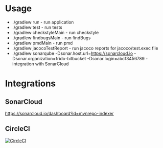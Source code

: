 # Usage
 * ./gradlew run - run application
 * ./gradlew test - run tests
 * ./gradlew checkstyleMain - run checkstyle
 * ./gradlew findbugsMain - run findBugs
 * ./gradlew pmdMain - run pmd
 * ./gradlew jacocoTestReport - run jacoco reports for jacoco/test.exec file 
 * ./gradlew sonarqube -Dsonar.host.url=https://sonarcloud.io -Dsonar.organization=frido-bitbucket -Dsonar.login=abc13456789 - integration with SonarCloud

# Integrations

## SonarCloud
https://sonarcloud.io/dashboard?id=mvnrepo-indexer

## CircleCI
[![CircleCI](https://circleci.com/bb/frido/mvnrepo-indexer.svg?style=svg)](https://circleci.com/bb/frido/mvnrepo-indexer)
